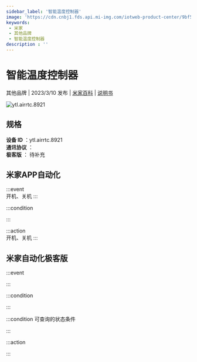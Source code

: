 ```yaml
---
sidebar_label: '智能温度控制器'
image: 'https://cdn.cnbj1.fds.api.mi-img.com/iotweb-product-center/9bf51710271cae2a310c60e97db40b14_1675911784336.png?GalaxyAccessKeyId=AKVGLQWBOVIRQ3XLEW&Expires=9223372036854775807&Signature=ihDpqxBjT3ITRbQQvy4VJwoYPxM='
keywords: 
 - 米家
 - 其他品牌
 - 智能温度控制器
description : ''
---
```

# 智能温度控制器

其他品牌 | 2023/3/10 发布 | [米家百科](https://home.mi.com/webapp/content/baike/product/index.html?model=ytl.airrtc.8921) | [说明书](https://home.mi.com/views/introduction.html?model=ytl.airrtc.8921&region=cn)

![ytl.airrtc.8921](https://cdn.cnbj1.fds.api.mi-img.com/iotweb-product-center/9bf51710271cae2a310c60e97db40b14_1675911784336.png?GalaxyAccessKeyId=AKVGLQWBOVIRQ3XLEW&Expires=9223372036854775807&Signature=ihDpqxBjT3ITRbQQvy4VJwoYPxM=)

## 规格  
> 
**设备 ID** ：ytl.airrtc.8921  
**通讯协议** ：  
**极客版**  ： 待补充 


## 米家APP自动化  

:::event  
开机、关机
:::

:::condition  

:::

:::action   
开机、关机
:::

## 米家自动化极客版  

:::event  

:::

:::condition  

:::

:::condition 可查询的状态条件  

:::

:::action  

:::

        

